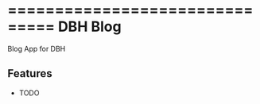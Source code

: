 ===============================
DBH Blog
===============================


Blog App for DBH


Features
--------

* TODO

